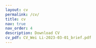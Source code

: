 ```yaml
---
layout: cv
permalink: /cv/
title: cv
nav: true
nav_order: 4
description: Download CV
cv_pdf: CV_Wei Li-2023-03-01_brief.pdf
---
```

